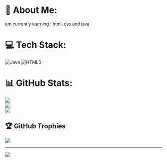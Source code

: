 # 💫 About Me:
am currently learning : html, css and java


# 💻 Tech Stack:
![Java](https://img.shields.io/badge/java-%23ED8B00.svg?style=for-the-badge&logo=openjdk&logoColor=white) ![HTML5](https://img.shields.io/badge/html5-%23E34F26.svg?style=for-the-badge&logo=html5&logoColor=white)
# 📊 GitHub Stats:
![](https://github-readme-stats.vercel.app/api?username=Da-IRS319&theme=radical&hide_border=false&include_all_commits=false&count_private=false)<br/>
![](https://github-readme-streak-stats.herokuapp.com/?user=Da-IRS319&theme=radical&hide_border=false)<br/>
![](https://github-readme-stats.vercel.app/api/top-langs/?username=Da-IRS319&theme=radical&hide_border=false&include_all_commits=false&count_private=false&layout=compact)

## 🏆 GitHub Trophies
![](https://github-profile-trophy.vercel.app/?username=Da-IRS319&theme=radical&no-frame=false&no-bg=true&margin-w=4)

---
[![](https://visitcount.itsvg.in/api?id=Da-IRS319&icon=6&color=0)](https://visitcount.itsvg.in)

<!-- Proudly created with GPRM ( https://gprm.itsvg.in ) -->
